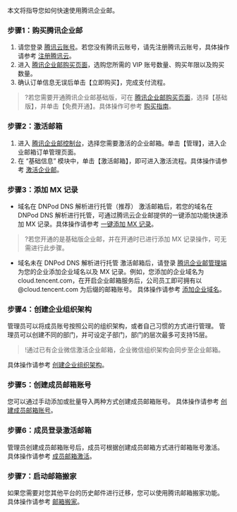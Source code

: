 本文将指导您如何快速使用腾讯企业邮。

### 步骤1：购买腾讯企业邮
1. 请您登录 [腾讯云账号](https://console.cloud.tencent.com/)。若您没有腾讯云账号，请先注册腾讯云账号，具体操作请参考 [注册腾讯云](https://cloud.tencent.com/document/product/378/9603)。
2. 进入 [腾讯企业邮购买页面](https://buy.cloud.tencent.com/exmail)，选购您所需的 VIP 账号数量、购买年限以及购买数量。
3. 确认订单信息无误后单击【立即购买】，完成支付流程。
>?若您需要开通腾讯企业邮基础版，可在 [腾讯企业邮购买页面](https://buy.cloud.tencent.com/exmail)，选择【基础版】，并单击【免费开通】。具体操作可参考 [购买指南](https://cloud.tencent.com/document/product/613/46018)。

### 步骤2：激活邮箱
1. 进入 [腾讯企业邮控制台](https://console.cloud.tencent.com/exmail)，选择您需要激活的企业邮箱。单击【管理】，进入企业邮箱订单管理页面。
2. 在 “基础信息” 模块中，单击【激活邮箱】，即可进入激活流程。具体操作请参考 [激活企业邮](https://cloud.tencent.com/document/product/613/57918)。


### 步骤3：添加 MX 记录
- 域名在 DNPod DNS 解析进行托管（推荐）
激活邮箱后，若您的域名在 DNPod DNS 解析进行托管，可通过腾讯云企业邮提供的一键添加功能快速添加 MX 记录。具体操作请参考 [一键添加 MX 记录](https://cloud.tencent.com/document/product/613/57920)。
>?若您开通的是基础版企业邮，并在开通时已进行添加 MX 记录操作，可无需进行此步骤。
>
- 域名未在 DNPod DNS 解析进行托管
激活邮箱后，请登录 [腾讯企业邮管理端](https://exmail.qq.com/login) 为您的企业添加企业域名以及 MX 记录。例如，您添加的企业域名为 cloud.tencent.com，在开启企业邮箱服务后，公司员工即可拥有以 @cloud.tencent.com 为后缀的邮箱账号。
具体操作请参考 [添加企业域名](https://cloud.tencent.com/document/product/613/46021)。



### 步骤4：创建企业组织架构

管理员可以将成员账号按照公司的组织架构，或者自己习惯的方式进行管理。 管理员可以创建不同的部门，并可设定子部门，部门的层次最多可支持15层。
>!通过已有企业微信激活企业邮箱，企业微信组织架构会同步至企业邮箱。
>
具体操作请参考 [创建企业组织架构](https://cloud.tencent.com/document/product/613/46020)。

### 步骤5：创建成员邮箱账号
您可以通过手动添加或批量导入两种方式创建成员邮箱账号。
具体操作请参考 [创建成员邮箱账号](https://cloud.tencent.com/document/product/613/46025)。

### 步骤6：成员登录激活邮箱
管理员创建成员邮箱账号后，成员可根据创建成员邮箱方式进行邮箱账号激活。
具体操作请参考 [成员邮箱激活](https://cloud.tencent.com/document/product/613/46025)。

### 步骤7：启动邮箱搬家
如果您需要对您其他平台的历史邮件进行迁移，您可以使用腾讯邮箱搬家功能。
具体操作请参考 [邮箱搬家](https://cloud.tencent.com/document/product/613/46026)。
